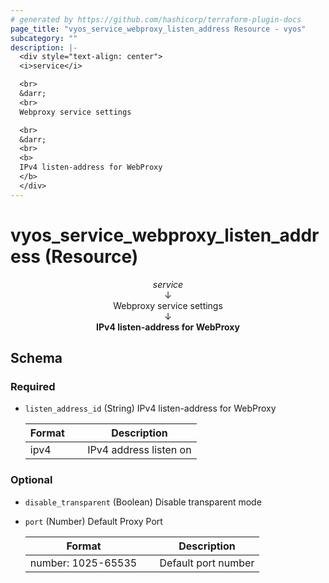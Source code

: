 ```yaml
---
# generated by https://github.com/hashicorp/terraform-plugin-docs
page_title: "vyos_service_webproxy_listen_address Resource - vyos"
subcategory: ""
description: |-
  <div style="text-align: center">
  <i>service</i>

  <br>
  &darr;
  <br>
  Webproxy service settings

  <br>
  &darr;
  <br>
  <b>
  IPv4 listen-address for WebProxy
  </b>
  </div>
---
```


# vyos_service_webproxy_listen_address (Resource)

<div style="text-align: center">
<i>service</i>

<br>
&darr;
<br>
Webproxy service settings

<br>
&darr;
<br>
<b>
IPv4 listen-address for WebProxy
</b>
</div>



<!-- schema generated by tfplugindocs -->
## Schema

### Required

- `listen_address_id` (String) IPv4 listen-address for WebProxy

    |  Format &emsp; | Description  |
    |----------|---------------|
    |  ipv4  &emsp; |  IPv4 address listen on  |

### Optional

- `disable_transparent` (Boolean) Disable transparent mode
- `port` (Number) Default Proxy Port

    |  Format &emsp; | Description  |
    |----------|---------------|
    |  number: 1025-65535  &emsp; |  Default port number  |
